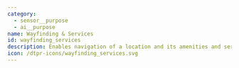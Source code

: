 ```yaml
---
category: 
  - sensor__purpose
  - ai__purpose
name: Wayfinding & Services
id: wayfinding_services
description: Enables navigation of a location and its amenities and services.
icon: /dtpr-icons/wayfinding_services.svg
---
```

